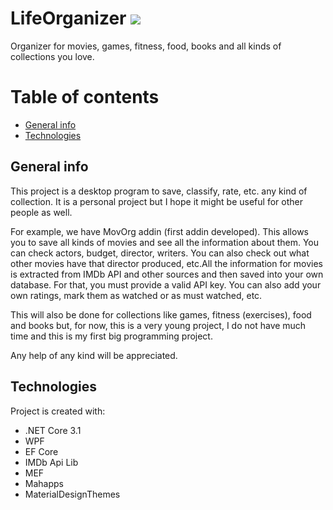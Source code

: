 # LifeOrganizer ![](https://img.shields.io/github/license/snorek55/LifeOrganizer?style=plastic)
Organizer for movies, games, fitness, food, books and all kinds of collections you love.

# Table of contents
* [General info](#general-info)
* [Technologies](#technologies)

## General info

This project is a desktop program to save, classify, rate, etc. any kind of collection. It is a personal project but I hope it might be useful for other people as well.

For example, we have MovOrg addin (first addin developed). This allows you to save all kinds of movies and see all the information about them. You can check actors, budget, director, writers. You can also check out what other movies have that director produced, etc.All the information for movies is extracted from IMDb API and other sources and then saved into your own database. For that, you must provide a valid API key.
You can also add your own ratings, mark them as watched or as must watched, etc.

This will also be done for collections like games, fitness (exercises), food and books but, for now, this is a very young project, I do not have much time and this is my first big programming project.

Any help of any kind will be appreciated.

## Technologies
Project is created with:
* .NET Core 3.1
* WPF
* EF Core
* IMDb Api Lib
* MEF
* Mahapps
* MaterialDesignThemes
